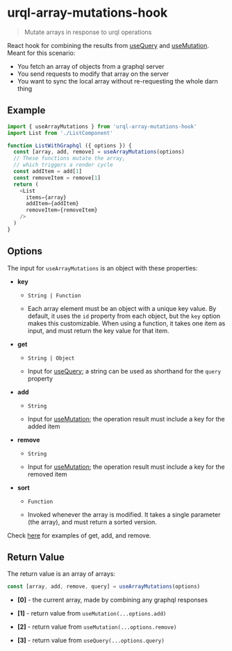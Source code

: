 # urql-array-mutations-hook

> Mutate arrays in response to urql operations

React hook for combining the results from [useQuery](https://formidable.com/open-source/urql/docs/api/#usequery-hook) and [useMutation](https://formidable.com/open-source/urql/docs/api/#usemutation-hook). Meant for this scenario:

- You fetch an array of objects from a graphql server
- You send requests to modify that array on the server
- You want to sync the local array without re-requesting the whole darn thing

## Example

```js
import { useArrayMutations } from 'urql-array-mutations-hook'
import List from './ListComponent'

function ListWithGraphql ({ options }) {
  const [array, add, remove] = useArrayMutations(options)
  // These functions mutate the array,
  // which triggers a render cycle
  const addItem = add[1]
  const removeItem = remove[1]
  return (
    <List
      items={array}
      addItem={addItem}
      removeItem={removeItem}
    />
  )
}
```

## Options

The input for `useArrayMutations` is an object with these properties:

- **key**

  - `String | Function`

  - Each array element must be an object with a unique key value. By default, it uses the `id` property from each object, but the `key` option makes this customizable. When using a function, it takes one item as input, and must return the key value for that item.

- **get**

  - `String | Object`

  - Input for [useQuery](https://formidable.com/open-source/urql/docs/api/#usequery-hook); a string can be used as shorthand for the `query` property

- **add**

  - `String`

  - Input for [useMutation](https://formidable.com/open-source/urql/docs/api/#usemutation-hook); the operation result must include a key for the added item

- **remove**

  - `String`

  - Input for [useMutation](https://formidable.com/open-source/urql/docs/api/#usemutation-hook); the operation result must include a key for the removed item

- **sort**

  - `Function`

  - Invoked whenever the array is modified. It takes a single parameter (the array), and must return a sorted version.

Check [here](https://github.com/raingerber/urql-array-mutations-hook/blob/master/server/graphql-types.js#L15) for examples of get, add, and remove.

## Return Value

The return value is an array of arrays:

```js
const [array, add, remove, query] = useArrayMutations(options)
```

- **[0]** - the current array, made by combining any graphql responses

- **[1]** - return value from `useMutation(...options.add)`

- **[2]** - return value from `useMutation(...options.remove)`

- **[3]** - return value from `useQuery(...options.query)`
